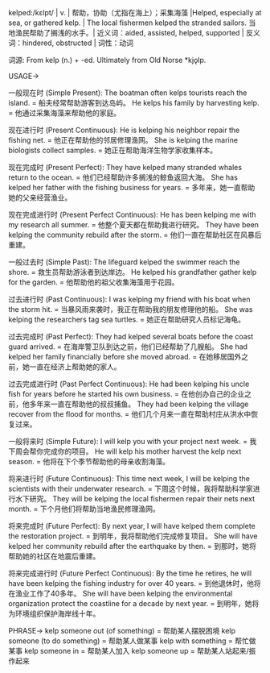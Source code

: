 kelped:/kɛlpt/ | v. | 帮助，协助（尤指在海上）；采集海藻 |Helped, especially at sea, or gathered kelp. | The local fishermen kelped the stranded sailors. 当地渔民帮助了搁浅的水手。| 近义词：aided, assisted, helped, supported | 反义词：hindered, obstructed | 词性：动词

词源: From kelp (n.) + -ed.  Ultimately from Old Norse *kjǫlp.

USAGE->

一般现在时 (Simple Present):
The boatman often kelps tourists reach the island. = 船夫经常帮助游客到达岛屿。
He kelps his family by harvesting kelp. = 他通过采集海藻来帮助他的家庭。

现在进行时 (Present Continuous):
He is kelping his neighbor repair the fishing net. = 他正在帮助他的邻居修理渔网。
She is kelping the marine biologists collect samples. = 她正在帮助海洋生物学家收集样本。

现在完成时 (Present Perfect):
They have kelped many stranded whales return to the ocean. = 他们已经帮助许多搁浅的鲸鱼返回大海。
She has kelped her father with the fishing business for years. = 多年来，她一直帮助她的父亲经营渔业。

现在完成进行时 (Present Perfect Continuous):
He has been kelping me with my research all summer. = 他整个夏天都在帮助我进行研究。
They have been kelping the community rebuild after the storm. = 他们一直在帮助社区在风暴后重建。


一般过去时 (Simple Past):
The lifeguard kelped the swimmer reach the shore. = 救生员帮助游泳者到达岸边。
He kelped his grandfather gather kelp for the garden. = 他帮助他的祖父收集海藻用于花园。

过去进行时 (Past Continuous):
I was kelping my friend with his boat when the storm hit. = 当暴风雨来袭时，我正在帮助我的朋友修理他的船。
She was kelping the researchers tag sea turtles. = 她正在帮助研究人员标记海龟。

过去完成时 (Past Perfect):
They had kelped several boats before the coast guard arrived. = 在海岸警卫队到达之前，他们已经帮助了几艘船。
She had kelped her family financially before she moved abroad. = 在她移居国外之前，她一直在经济上帮助她的家人。

过去完成进行时 (Past Perfect Continuous):
He had been kelping his uncle fish for years before he started his own business. = 在他创办自己的企业之前，他多年来一直在帮助他的叔叔捕鱼。
They had been kelping the village recover from the flood for months. = 他们几个月来一直在帮助村庄从洪水中恢复过来。


一般将来时 (Simple Future):
I will kelp you with your project next week. = 我下周会帮你完成你的项目。
He will kelp his mother harvest the kelp next season. = 他将在下个季节帮助他的母亲收割海藻。


将来进行时 (Future Continuous):
This time next week, I will be kelping the scientists with their underwater research. = 下周这个时候，我将帮助科学家进行水下研究。
They will be kelping the local fishermen repair their nets next month. = 下个月他们将帮助当地渔民修理渔网。


将来完成时 (Future Perfect):
By next year, I will have kelped them complete the restoration project. = 到明年，我将帮助他们完成修复项目。
She will have kelped her community rebuild after the earthquake by then. = 到那时，她将帮助她的社区在地震后重建。


将来完成进行时 (Future Perfect Continuous):
By the time he retires, he will have been kelping the fishing industry for over 40 years. = 到他退休时，他将在渔业工作了40多年。
She will have been kelping the environmental organization protect the coastline for a decade by next year. = 到明年，她将为环境组织保护海岸线十年。


PHRASE->
kelp someone out (of something) = 帮助某人摆脱困境
kelp someone (to do something) = 帮助某人做某事
kelp with something = 帮忙做某事
kelp someone in =  帮助某人加入
kelp someone up = 帮助某人站起来/振作起来
